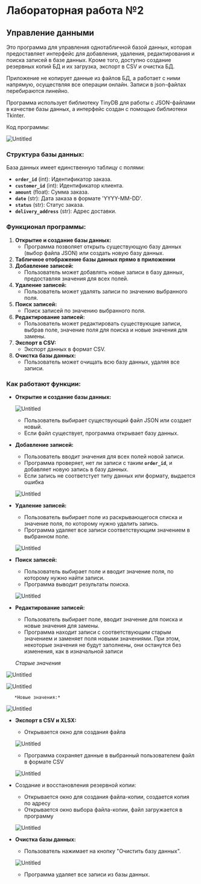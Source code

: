 # Лабораторная работа №2

## Управление данными

Это программа для управления однотабличной базой данных, которая предоставляет интерфейс для добавления, удаления, редактирования и поиска записей в базе данных. Кроме того, доступно создание резервных копий БД и их загрузка, экспорт в CSV и очистка БД. 

Приложение не копирует данные из файлов БД, а работает с ними напрямую, осуществляя все операции онлайн. Записи в json-файлах перебираются линейно.

Программа использует библиотеку TinyDB для работы с JSON-файлами в качестве базы данных, а интерфейс создан с помощью библиотеки Tkinter.

Код программы: 

![Untitled](%D0%9B%D0%B0%D0%B1%D0%BE%D1%80%D0%B0%D1%82%D0%BE%D1%80%D0%BD%D0%B0%D1%8F%20%D1%80%D0%B0%D0%B1%D0%BE%D1%82%D0%B0%20%E2%84%962%20322e0b9dd3e744afa558bfa105656f67/Untitled.png)

### **Структура базы данных:**

База данных имеет единственную таблицу с полями:

- **`order_id`** (int): Идентификатор заказа.
- **`customer_id`** (int): Идентификатор клиента.
- **`amount`** (float): Сумма заказа.
- **`date`** (str): Дата заказа в формате 'YYYY-MM-DD'.
- **`status`** (str): Статус заказа.
- **`delivery_address`** (str): Адрес доставки.

### **Функционал программы:**

1. **Открытие и создание базы данных:**
    - Программа позволяет открыть существующую базу данных (выбор файла JSON) или создать новую базу данных.
2. **Табличное отображение базы данных прямо в приложении**
3. **Добавление записей:**
    - Пользователь может добавлять новые записи в базу данных, предоставляя значения для всех полей.
4. **Удаление записей:**
    - Пользователь может удалять записи по значению выбранного поля.
5. **Поиск записей:**
    - Поиск записей по значению выбранного поля.
6. **Редактирование записей:**
    - Пользователь может редактировать существующие записи, выбрав поле, значение поля для поиска и новые значения для замены.
7. **Экспорт в CSV:**
    - Экспорт данных в формат CSV.
8. **Очистка базы данных:**
    - Пользователь может очищать всю базу данных, удаляя все записи.

### **Как работают функции:**

- **Открытие и создание базы данных:**
    
    ![Untitled](%D0%9B%D0%B0%D0%B1%D0%BE%D1%80%D0%B0%D1%82%D0%BE%D1%80%D0%BD%D0%B0%D1%8F%20%D1%80%D0%B0%D0%B1%D0%BE%D1%82%D0%B0%20%E2%84%962%20322e0b9dd3e744afa558bfa105656f67/Untitled%201.png)
    
    - Пользователь выбирает существующий файл JSON или создает новый.
    - Если файл существует, программа открывает базу данных.
- **Добавление записей:**
    - Пользователь вводит значения для всех полей новой записи.
    - Программа проверяет, нет ли записи с таким **`order_id`**, и добавляет новую запись в базу данных.
    - Если запись не соответстует типу данных или формату, выдается ошибка
    
    ![Untitled](%D0%9B%D0%B0%D0%B1%D0%BE%D1%80%D0%B0%D1%82%D0%BE%D1%80%D0%BD%D0%B0%D1%8F%20%D1%80%D0%B0%D0%B1%D0%BE%D1%82%D0%B0%20%E2%84%962%20322e0b9dd3e744afa558bfa105656f67/Untitled%202.png)
    
- **Удаление записей:**
    - Пользователь выбирает поле из раскрывающегося списка и значение поля, по которому нужно удалить запись.
    - Программа удаляет все записи соответствующим значением в выбранном поле.
    
    ![Untitled](%D0%9B%D0%B0%D0%B1%D0%BE%D1%80%D0%B0%D1%82%D0%BE%D1%80%D0%BD%D0%B0%D1%8F%20%D1%80%D0%B0%D0%B1%D0%BE%D1%82%D0%B0%20%E2%84%962%20322e0b9dd3e744afa558bfa105656f67/Untitled%203.png)
    
- **Поиск записей:**
    - Пользователь выбирает поле и вводит значение поля, по которому нужно найти записи.
    - Программа выводит результаты поиска.
    
    ![Untitled](%D0%9B%D0%B0%D0%B1%D0%BE%D1%80%D0%B0%D1%82%D0%BE%D1%80%D0%BD%D0%B0%D1%8F%20%D1%80%D0%B0%D0%B1%D0%BE%D1%82%D0%B0%20%E2%84%962%20322e0b9dd3e744afa558bfa105656f67/Untitled%204.png)
    
- **Редактирование записей:**
    - Пользователь выбирает поле, вводит значение для поиска и новые значения для замены.
    - Программа находит записи с соответствующим старым значением и заменяет поля новыми значениями. При этом, некоторые значения не будут заполнены, они останутся без изменения, как в изначальной записи
    
    *Старые значения*
    

![Untitled](%D0%9B%D0%B0%D0%B1%D0%BE%D1%80%D0%B0%D1%82%D0%BE%D1%80%D0%BD%D0%B0%D1%8F%20%D1%80%D0%B0%D0%B1%D0%BE%D1%82%D0%B0%20%E2%84%962%20322e0b9dd3e744afa558bfa105656f67/Untitled%205.png)

![Untitled](%D0%9B%D0%B0%D0%B1%D0%BE%D1%80%D0%B0%D1%82%D0%BE%D1%80%D0%BD%D0%B0%D1%8F%20%D1%80%D0%B0%D0%B1%D0%BE%D1%82%D0%B0%20%E2%84%962%20322e0b9dd3e744afa558bfa105656f67/Untitled%206.png)

       *Новые значения:*

![Untitled](%D0%9B%D0%B0%D0%B1%D0%BE%D1%80%D0%B0%D1%82%D0%BE%D1%80%D0%BD%D0%B0%D1%8F%20%D1%80%D0%B0%D0%B1%D0%BE%D1%82%D0%B0%20%E2%84%962%20322e0b9dd3e744afa558bfa105656f67/Untitled%207.png)

- **Экспорт в CSV и XLSX:**
    - Открывается окно для создания файла
    
    ![Untitled](%D0%9B%D0%B0%D0%B1%D0%BE%D1%80%D0%B0%D1%82%D0%BE%D1%80%D0%BD%D0%B0%D1%8F%20%D1%80%D0%B0%D0%B1%D0%BE%D1%82%D0%B0%20%E2%84%962%20322e0b9dd3e744afa558bfa105656f67/Untitled%208.png)
    
    - Программа сохраняет данные в выбранный пользователем файл в формате CSV
    
    ![Untitled](%D0%9B%D0%B0%D0%B1%D0%BE%D1%80%D0%B0%D1%82%D0%BE%D1%80%D0%BD%D0%B0%D1%8F%20%D1%80%D0%B0%D0%B1%D0%BE%D1%82%D0%B0%20%E2%84%962%20322e0b9dd3e744afa558bfa105656f67/Untitled%209.png)
    
- Создание и восстановления резервной копии:
    - Открывается окно для создания файла-копии, создается копия по адресу
    - Открывается окно выбора файла-копии, файл загружается в программу
    
    ![Untitled](%D0%9B%D0%B0%D0%B1%D0%BE%D1%80%D0%B0%D1%82%D0%BE%D1%80%D0%BD%D0%B0%D1%8F%20%D1%80%D0%B0%D0%B1%D0%BE%D1%82%D0%B0%20%E2%84%962%20322e0b9dd3e744afa558bfa105656f67/Untitled%2010.png)
    
- **Очистка базы данных:**
    - Пользователь нажимает на кнопку "Очистить базу данных".
    
    ![Untitled](%D0%9B%D0%B0%D0%B1%D0%BE%D1%80%D0%B0%D1%82%D0%BE%D1%80%D0%BD%D0%B0%D1%8F%20%D1%80%D0%B0%D0%B1%D0%BE%D1%82%D0%B0%20%E2%84%962%20322e0b9dd3e744afa558bfa105656f67/Untitled%2011.png)
    
    - Программа удаляет все записи из базы данных.